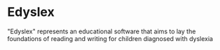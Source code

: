 # Edyslex

"Edyslex" represents an educational software that aims to lay the foundations of reading and writing for children diagnosed with dyslexia
